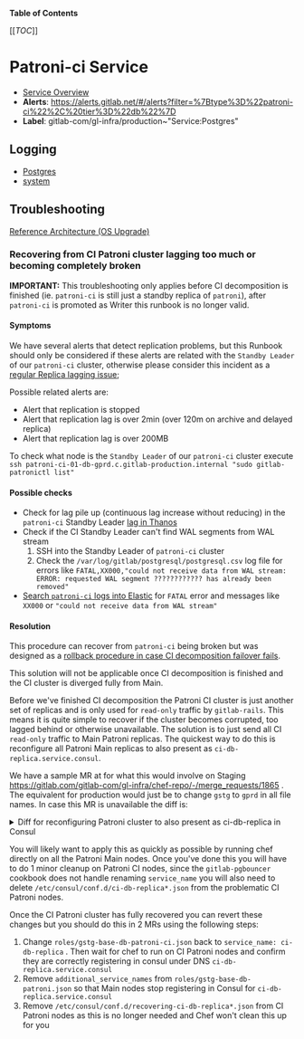 <!-- MARKER: do not edit this section directly. Edit services/service-catalog.yml then run scripts/generate-docs -->

**Table of Contents**

[[_TOC_]]

# Patroni-ci Service

* [Service Overview](https://dashboards.gitlab.net/d/patroni-ci-main/patroni-ci-overview)
* **Alerts**: <https://alerts.gitlab.net/#/alerts?filter=%7Btype%3D%22patroni-ci%22%2C%20tier%3D%22db%22%7D>
* **Label**: gitlab-com/gl-infra/production~"Service:Postgres"

## Logging

* [Postgres](https://log.gprd.gitlab.net/goto/d0f8993486c9007a69d85e3a08f1ea7c)
* [system](https://log.gprd.gitlab.net/goto/3669d551a595a3a5cf1e9318b74e6c22)

## Troubleshooting 

[Reference Architecture (OS Upgrade)](../patroni/os_upgrade_reference_architecture.md)

### Recovering from CI Patroni cluster lagging too much or becoming completely broken

**IMPORTANT:** This troubleshooting only applies before CI decomposition is finished (ie. `patroni-ci` is still just a standby replica of `patroni`), after `patroni-ci` is promoted as Writer this runbook is no longer valid.

#### Symptoms

We have several alerts that detect replication problems, but this Runbook should only be considered if these alerts are related with the `Standby Leader` of our `patroni-ci` cluster, otherwise please consider this incident as a [regular Replica lagging issue](https://gitlab.com/gitlab-com/runbooks/-/blob/202ea907ce949198cec1b0f901f11a8bfb3acadd/docs/patroni/postgres.md#replication-is-lagging-or-has-stopped);

Possible related alerts are:

- Alert that replication is stopped
- Alert that replication lag is over 2min (over 120m on archive and delayed
replica)
- Alert that replication lag is over 200MB

To check what node is the `Standby Leader` of our `patroni-ci` cluster execute `ssh patroni-ci-01-db-gprd.c.gitlab-production.internal "sudo gitlab-patronictl list"`

#### Possible checks

- Check for lag pile up (continuous lag increase without reducing) in the `patroni-ci` Standby Leader [lag in Thanos](https://thanos.gitlab.net/graph?g0.expr=pg_replication_lag%7Benv%3D%22gprd%22%2C%20type%3D%22patroni-ci%22%7D&g0.tab=0&g0.stacked=0&g0.range_input=2d&g0.max_source_resolution=0s&g0.deduplicate=1&g0.partial_response=0&g0.store_matches=%5B%5D)
- Check if the CI Standby Leader can't find WAL segments from WAL stream
   1. SSH into the Standby Leader of `patroni-ci` cluster
   2. Check the `/var/log/gitlab/postgresql/postgresql.csv` log file for errors like `FATAL,XX000,"could not receive data from WAL stream: ERROR: requested WAL segment ???????????? has already been removed"`
- [Search `patroni-ci` logs into Elastic](https://log.gprd.gitlab.net/goto/54b89750-da38-11ec-aade-19e9974a7229) for `FATAL` error and messages like `XX000` or `"could not receive data from WAL stream"`

#### Resolution

This procedure can recover from `patroni-ci` being broken but was designed as a
[rollback procedure in case CI decomposition failover
fails](https://gitlab.com/gitlab-org/gitlab/-/issues/361759).

This solution will not be applicable once CI decomposition is finished
and the CI cluster is diverged fully from Main.

Before we've finished CI decomposition the Patroni CI cluster is just another
set of replicas and is only used for `read-only` traffic by `gitlab-rails`.
This means it is quite simple to recover if the cluster becomes corrupted, too
lagged behind or otherwise unavailable. The solution is to just send all CI
`read-only` traffic to Main Patroni replicas. The quickest way to do this is
reconfigure all Patroni Main replicas to also present as
`ci-db-replica.service.consul`.

We have a sample MR at for what this would involve on Staging
https://gitlab.com/gitlab-com/gl-infra/chef-repo/-/merge_requests/1865 . The
equivalent for production would just be to change `gstg` to `gprd` in all file
names. In case this MR is unavailable the diff is:

<details><summary>Diff for reconfiguring Patroni cluster to also present as ci-db-replica in Consul</summary>

```diff
diff --git a/roles/gstg-base-db-patroni-ci.json b/roles/gstg-base-db-patroni-ci.json
index 0bb77e15e..ccb0f86f4 100644
--- a/roles/gstg-base-db-patroni-ci.json
+++ b/roles/gstg-base-db-patroni-ci.json
@@ -38,7 +38,7 @@
       ],
       "psql_command": "gitlab-psql -h /var/opt/gitlab/pgbouncer",
       "consul": {
-        "service_name": "ci-db-replica",
+        "service_name": "recovering-ci-db-replica",
         "extra_checks": [
           {
             "http": "http://0.0.0.0:8009/replica",
diff --git a/roles/gstg-base-db-patroni.json b/roles/gstg-base-db-patroni.json
index 13d13550a..7d62b68be 100644
--- a/roles/gstg-base-db-patroni.json
+++ b/roles/gstg-base-db-patroni.json
@@ -20,6 +20,7 @@
       "psql_command": "gitlab-psql -h /var/opt/gitlab/pgbouncer",
       "consul": {
         "service_name": "db-replica",
+	"additional_service_names": ["ci-db-replica"],
         "extra_checks": [
           {
             "http": "http://0.0.0.0:8009/replica",
```

</details>

You will likely want to apply this as quickly as possible by running chef
directly on all the Patroni Main nodes. Once you've done this you will have to
do 1 minor cleanup on Patroni CI nodes, since the `gitlab-pgbouncer` cookbook
does not handle renaming `service_name` you will also need to delete
`/etc/consul/conf.d/ci-db-replica*.json` from the problematic CI Patroni nodes.

Once the CI Patroni cluster has fully recovered you can revert these
changes but you should do this in 2 MRs using the following steps:

1. Change `roles/gstg-base-db-patroni-ci.json`
   back to `service_name: ci-db-replica` . Then wait for chef to run on
   CI Patroni nodes and confirm they are correctly registering in consul
   under DNS `ci-db-replica.service.consul`
2. Remove `additional_service_names` from
   `roles/gstg-base-db-patroni.json` so that Main nodes stop registering
   in Consul for `ci-db-replica.service.consul`
3. Remove `/etc/consul/conf.d/recovering-ci-db-replica*.json` from CI Patroni
   nodes as this is no longer needed and Chef won't clean this up for you

<!-- END_MARKER -->

<!-- ## Summary -->

<!-- ## Architecture -->

<!-- ## Performance -->

<!-- ## Scalability -->

<!-- ## Availability -->

<!-- ## Durability -->

<!-- ## Security/Compliance -->

<!-- ## Monitoring/Alerting -->

<!-- ## Links to further Documentation -->
